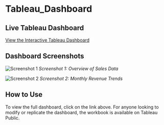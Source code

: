 # Tableau_Dashboard

## Live Tableau Dashboard
[View the Interactive Tableau Dashboard](https://public.tableau.com/views/YourDashboard)

## Dashboard Screenshots
![Screenshot 1](path/to/your/screenshot1.png)
*Screenshot 1: Overview of Sales Data*

![Screenshot 2](path/to/your/screenshot2.png)
*Screenshot 2: Monthly Revenue Trends*

## How to Use
To view the full dashboard, click on the link above. For anyone looking to modify or replicate the dashboard, the workbook is available on Tableau Public.
